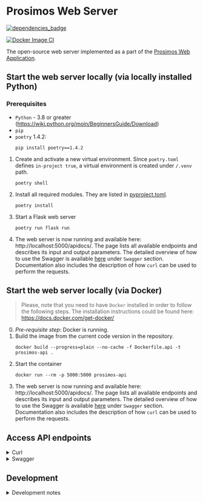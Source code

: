 # Prosimos Web Server

[![dependencies_badge](https://github.com/AutomatedProcessImprovement/prosimos-microservice/actions/workflows/deps-python-app.yml/badge.svg)](https://github.com/AutomatedProcessImprovement/prosimos-microservice/actions/workflows/deps-python-app.yml)

[![Docker Image CI](https://github.com/AutomatedProcessImprovement/prosimos-microservice/actions/workflows/docker-image.yml/badge.svg)](https://github.com/AutomatedProcessImprovement/prosimos-microservice/actions/workflows/docker-image.yml)

The open-source web server implemented as a part of the [Prosimos Web Application](https://github.com/AutomatedProcessImprovement/prosimos-docker).

## Start the web server locally (via locally installed Python)

### Prerequisites

- `Python` - 3.8 or greater (https://wiki.python.org/moin/BeginnersGuide/Download)
- `pip`
- `poetry` 1.4.2:
    ```
    pip install poetry==1.4.2
    ```

1) Create and activate a new virtual environment. Since `poetry.toml` defines `in-project true`, a virtual environment is created under `/.venv` path.
    ```
    poetry shell
    ```

2) Install all required modules. They are listed in [pyproject.toml](https://github.com/AutomatedProcessImprovement/prosimos-microservice/blob/main/pyproject.toml). 
    ```
    poetry install
    ```

3) Start a Flask web server
    ```
    poetry run flask run
    ```

4) The web server is now running and available here: http://localhost:5000/apidocs/. The page lists all available endpoints and describes its input and output parameters. The detailed overview of how to use the Swagger is available [here](#access-api-endpoints) under `Swagger` section. Documentation also includes the description of how `curl` can be used to perform the requests.


## Start the web server locally (via Docker)
> Please, note that you need to have `Docker` installed in order to follow the following steps. The installation instructions could be found here: https://docs.docker.com/get-docker/

0) *Pre-requisite step*: Docker is running.
1) Build the image from the current code version in the repository. 
    ```
    docker build --progress=plain --no-cache -f Dockerfile.api -t prosimos-api .
    ```
2) Start the container
    ```
    docker run --rm -p 5000:5000 prosimos-api
    ```
3) The web server is now running and available here: http://localhost:5000/apidocs/. The page lists all available endpoints and describes its input and output parameters. The detailed overview of how to use the Swagger is available [here](#access-api-endpoints) under `Swagger` section. Documentation also includes the description of how `curl` can be used to perform the requests.

## Access API endpoints 

<details>
    <summary>Curl</summary>

1. Discover simulation parameters based on logs. 
```
curl \
    -X POST "http://localhost:5000/api/discovery" \
    -H "accept: application/json" \
    -H "Content-Type: multipart/form-data" \
    -F "bpmnFile=@purchasing_example.bpmn" \
    -F "logsFile=@PurchasingExample.xes"
```
where `@purchasing_example.bpmn` and `@PurchasingExample.xes` should be replaced with the full path to the file on your computer, for example, `@"/Users/iryna/Documents/proposed.json"`

2. Perform the simulation
```
curl \
    -X POST "http://localhost:5000/api/simulate" \
    -H "accept: application/json" \
    -H "Content-Type: multipart/form-data" \
    -F "startDate=2022-05-03T12:05:19.1919+03:00" \
    -F "numProcesses=1" \
    -F "modelFile=@purchasing_example.bpmn" \
    -F "simScenarioFile=@discovery_results_mos9tbez.json;type=application/json"
```
where `@purchasing_example.bpmn` and `@discovery_results_mos9tbez.json` should be replaced with the full path to the file on your computer.

3. Get files generated together with the simulation (logs and statistics). 
```
curl \
    -X GET "http://localhost:5000/api/simulationFile?fileName=stats_kjv4fq1r.csv" \
    -H "accept: application/json"
```
where `stats_kjv4fq1r.csv` should be replaced with the filename which you want to get (the filename is being returned on `/api/simulate` call).

</details>

<details>
    <summary>Swagger</summary>

To access Swagger and perform API calls directly from the web browser, you can access <http://localhost:5000/apidocs/>

![swagger-ui](https://user-images.githubusercontent.com/14131790/168087906-19788c31-9d2d-4f30-9401-7d05ddd94f54.png)
</details>

## Development
<details><summary>Development notes</summary>

## Release the new version of the API docker image
1) Build the image from the current code version.
    ```
    docker build --progress=plain --no-cache -f Dockerfile.api -t prosimos-api .
    ```

2) Get the image id of the created image in step 1
    ```
    docker images prosimos-api
    ```

3) Tag the image specifying the version we will be releasing, e.g. `0.1.2`
    ```
    docker tag 39a635198e63 irynahalenok/prosimos-api:0.1.2
    ```

4) Push the created version to the Docker hub
    ```
    docker push irynahalenok/prosimos-api:0.1.2
    ```

5) Tag the created version in git
    ```
    git tag v0.1.2 <SHA>
    ```
    where `<SHA>` should be changed to the SHA of the last commit in the release.

6) Push the created tag
    ```
    git push origin v0.1.2
    ```
</summary>
